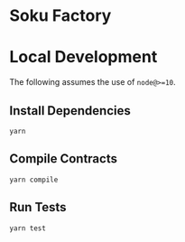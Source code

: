 # Soku Factory



# Local Development

The following assumes the use of `node@>=10`.

## Install Dependencies

`yarn`

## Compile Contracts

`yarn compile`

## Run Tests

`yarn test`
